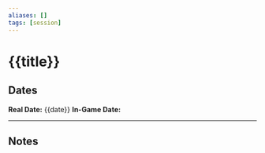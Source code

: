 ```yaml
---
aliases: []
tags: [session]
---
```

# {{title}}
## Dates
**Real Date:** {{date}}
**In-Game Date:** 

---
## Notes


